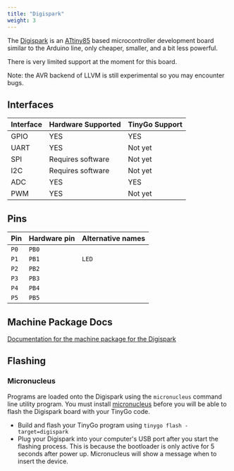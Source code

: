 ```yaml
---
title: "Digispark"
weight: 3
---
```


The [Digispark](http://digistump.com/products/1) is an [ATtiny85](https://www.microchip.com/wwwproducts/en/ATtiny85) based microcontroller development board similar to the Arduino line, only cheaper, smaller, and a bit less powerful. 

There is very limited support at the moment for this board.

Note: the AVR backend of LLVM is still experimental so you may encounter bugs.

## Interfaces

| Interface | Hardware Supported | TinyGo Support |
| --------- | ------------- | ----- |
| GPIO      | YES | YES |
| UART      | YES | Not yet |
| SPI      | Requires software | Not yet |
| I2C      | Requires software | Not yet |
| ADC      | YES | YES |
| PWM      | YES | Not yet |

## Pins

| Pin               | Hardware pin | Alternative names |
| ----------------- | ------------ | ----------------- |
| `P0`              | `PB0`        |                   |
| `P1`              | `PB1`        | `LED`             |
| `P2`              | `PB2`        |                   |
| `P3`              | `PB3`        |                   |
| `P4`              | `PB4`        |                   |
| `P5`              | `PB5`        |                   |

## Machine Package Docs

[Documentation for the machine package for the Digispark](../machine/digispark)

## Flashing

### Micronucleus

Programs are loaded onto the Digispark using the `micronucleus` command line utility program. You must install [micronucleus](https://littlewire.github.io/) before you will be able to flash the Digispark board with your TinyGo code.

- Build and flash your TinyGo program using `tinygo flash -target=digispark`
- Plug your Digispark into your computer's USB port after you start the flashing process. This is because the bootloader is only active for 5 seconds after power up. Micronucleus will show a message when to insert the device.
